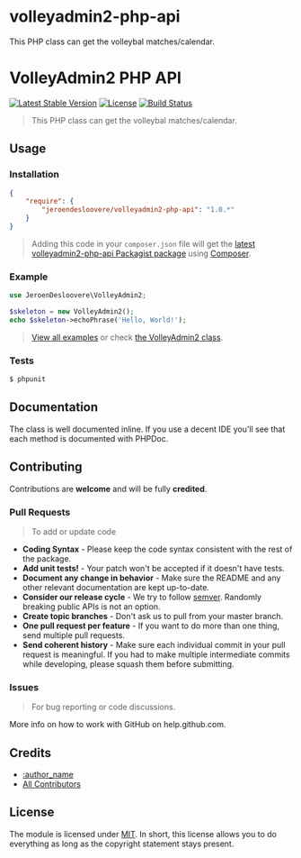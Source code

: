 # volleyadmin2-php-api
This PHP class can get the volleybal matches/calendar.

# VolleyAdmin2 PHP API
[![Latest Stable Version](http://img.shields.io/packagist/v/jeroendesloovere/volleyadmin2-php-api.svg)](https://packagist.org/packages/jeroendesloovere/volleyadmin2-php-api)
[![License](http://img.shields.io/badge/license-MIT-lightgrey.svg)](https://github.com/jeroendesloovere/volleyadmin2-php-api/blob/master/LICENSE)
[![Build Status](http://img.shields.io/travis/jeroendesloovere/volleyadmin2-php-api.svg)](https://travis-ci.org/jeroendesloovere/volleyadmin2-php-api)

> This PHP class can get the volleybal matches/calendar.

## Usage

### Installation

``` json
{
    "require": {
        "jeroendesloovere/volleyadmin2-php-api": "1.0.*"
    }
}
```
> Adding this code in your `composer.json` file will get the [latest volleyadmin2-php-api Packagist package](https://packagist.org/packages/jeroendesloovere/volleyadmin2-php-api) using [Composer](https://getcomposer.org).

### Example

``` php
use JeroenDesloovere\VolleyAdmin2;

$skeleton = new VolleyAdmin2();
echo $skeleton->echoPhrase('Hello, World!');

```
> [View all examples](/examples/example.php) or check [the VolleyAdmin2 class](/src/).

### Tests

``` bash
$ phpunit
```

## Documentation

The class is well documented inline. If you use a decent IDE you'll see that each method is documented with PHPDoc.

## Contributing

Contributions are **welcome** and will be fully **credited**.

### Pull Requests

> To add or update code

- **Coding Syntax** - Please keep the code syntax consistent with the rest of the package.
- **Add unit tests!** - Your patch won't be accepted if it doesn't have tests.
- **Document any change in behavior** - Make sure the README and any other relevant documentation are kept up-to-date.
- **Consider our release cycle** - We try to follow [semver](http://semver.org/). Randomly breaking public APIs is not an option.
- **Create topic branches** - Don't ask us to pull from your master branch.
- **One pull request per feature** - If you want to do more than one thing, send multiple pull requests.
- **Send coherent history** - Make sure each individual commit in your pull request is meaningful. If you had to make multiple intermediate commits while developing, please squash them before submitting.

### Issues

> For bug reporting or code discussions.

More info on how to work with GitHub on help.github.com.

## Credits

- [:author_name](https://github.com/:author_username)
- [All Contributors](https://github.com/jeroendesloovere/volleyadmin2-php-api/contributors)

## License

The module is licensed under [MIT](./LICENSE.md). In short, this license allows you to do everything as long as the copyright statement stays present.

